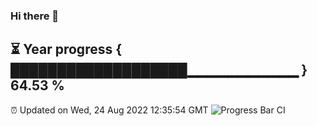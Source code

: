 ### Hi there 👋
⏳ Year progress { ███████████████████▁▁▁▁▁▁▁▁▁▁▁ } 64.53 %
---
⏰ Updated on Wed, 24 Aug 2022 12:35:54 GMT
![Progress Bar CI](https://github.com/liununu/liununu/workflows/Progress%20Bar%20CI/badge.svg)
